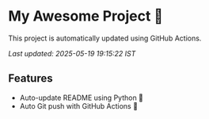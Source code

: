 # My Awesome Project 🚀

This project is automatically updated using GitHub Actions.

_Last updated: 2025-05-19 19:15:22 IST_

## Features
- Auto-update README using Python 🐍
- Auto Git push with GitHub Actions 🤖
